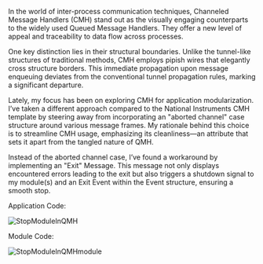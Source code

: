 In the world of inter-process communication techniques, Channeled Message Handlers (CMH) stand out as the visually engaging counterparts to the widely used Queued Message Handlers. They offer a new level of appeal and traceability to data flow across processes.

One key distinction lies in their structural boundaries. Unlike the tunnel-like structures of traditional methods, CMH employs pipish wires that elegantly cross structure borders. This immediate propagation upon message enqueuing deviates from the conventional tunnel propagation rules, marking a significant departure.

Lately, my focus has been on exploring CMH for application modularization. I’ve taken a different approach compared to the National Instruments CMH template by steering away from incorporating an "aborted channel" case structure around various message frames. My rationale behind this choice is to streamline CMH usage, emphasizing its cleanliness—an attribute that sets it apart from the tangled nature of QMH.

Instead of the aborted channel case, I’ve found a workaround by implementing an "Exit" Message. This message not only displays encountered errors leading to the exit but also triggers a shutdown signal to my module(s) and an Exit Event within the Event structure, ensuring a smooth stop.

Application Code:

![StopModuleInQMH](/labview-blog/assets/images/StopModulesInQMH.png)

Module Code:

![StopModuleInQMHmodule](/labview-blog/assets/images/StopModulesInQMHmodule.png)

